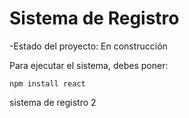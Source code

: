 <h1> Sistema de Registro</h1> 

-Estado del proyecto: En construcción

Para ejecutar el sistema, debes poner:

```npm install react```

sistema de registro 2
